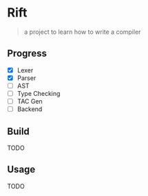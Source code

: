 # Rift

> a project to learn how to write a compiler

## Progress

- [x] Lexer
- [x] Parser
- [ ] AST
- [ ] Type Checking
- [ ] TAC Gen
- [ ] Backend

## Build

TODO

## Usage

TODO
